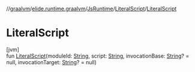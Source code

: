 //[graalvm](../../../../index.md)/[elide.runtime.graalvm](../../index.md)/[JsRuntime](../index.md)/[LiteralScript](index.md)/[LiteralScript](-literal-script.md)

# LiteralScript

[jvm]\
fun [LiteralScript](-literal-script.md)(moduleId: [String](https://kotlinlang.org/api/latest/jvm/stdlib/kotlin/-string/index.html), script: [String](https://kotlinlang.org/api/latest/jvm/stdlib/kotlin/-string/index.html), invocationBase: [String](https://kotlinlang.org/api/latest/jvm/stdlib/kotlin/-string/index.html)? = null, invocationTarget: [String](https://kotlinlang.org/api/latest/jvm/stdlib/kotlin/-string/index.html)? = null)
